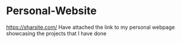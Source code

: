# Personal-Website
https://sharsite.com/
Have attached the link to my personal webpage showcasing the projects that I have done
